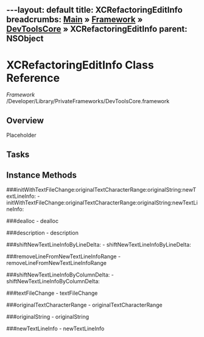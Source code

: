 ---layout: default
title: XCRefactoringEditInfo
breadcrumbs: <a href="/index.html">Main</a> &raquo; <a href="/Frameworks.html">Framework</a> &raquo; <a href="/Frameworks/DevToolsCore.html">DevToolsCore</a> &raquo; XCRefactoringEditInfo
parent: NSObject 
---
# XCRefactoringEditInfo Class Reference

*Framework* /Developer/Library/PrivateFrameworks/DevToolsCore.framework

## Overview

Placeholder

## Tasks

## Instance Methods

<a name="-initWithTextFileChange:originalTextCharacterRange:originalString:newTextLineInfo:"></a>
###initWithTextFileChange:originalTextCharacterRange:originalString:newTextLineInfo:
    - initWithTextFileChange:originalTextCharacterRange:originalString:newTextLineInfo:

<a name="-dealloc"></a>
###dealloc
    - dealloc

<a name="-description"></a>
###description
    - description

<a name="-shiftNewTextLineInfoByLineDelta:"></a>
###shiftNewTextLineInfoByLineDelta:
    - shiftNewTextLineInfoByLineDelta:

<a name="-removeLineFromNewTextLineInfoRange"></a>
###removeLineFromNewTextLineInfoRange
    - removeLineFromNewTextLineInfoRange

<a name="-shiftNewTextLineInfoByColumnDelta:"></a>
###shiftNewTextLineInfoByColumnDelta:
    - shiftNewTextLineInfoByColumnDelta:

<a name="-textFileChange"></a>
###textFileChange
    - textFileChange

<a name="-originalTextCharacterRange"></a>
###originalTextCharacterRange
    - originalTextCharacterRange

<a name="-originalString"></a>
###originalString
    - originalString

<a name="-newTextLineInfo"></a>
###newTextLineInfo
    - newTextLineInfo

